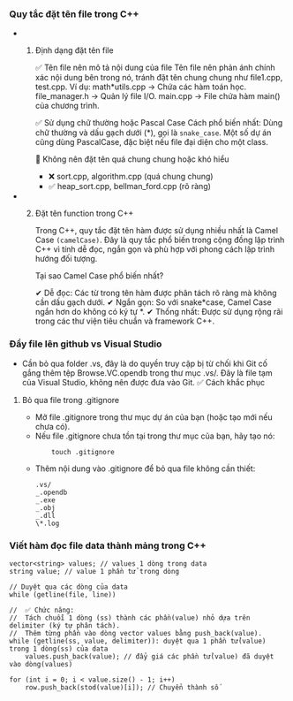 ﻿### Quy tắc đặt tên file trong C++

- 1. Định dạng đặt tên file

     ✅ Tên file nên mô tả nội dung của file
     Tên file nên phản ánh chính xác nội dung bên trong nó, tránh đặt tên chung chung như file1.cpp, test.cpp.
     Ví dụ:
     math\*utils.cpp → Chứa các hàm toán học.
     file_manager.h → Quản lý file I/O.
     main.cpp → File chứa hàm main() của chương trình.

     ✅ Sử dụng chữ thường hoặc Pascal Case
     Cách phổ biến nhất: Dùng chữ thường và dấu gạch dưới (\*), gọi là `snake_case`.
     Một số dự án cũng dùng PascalCase, đặc biệt nếu file đại diện cho một class.

     📌 Không nên đặt tên quá chung chung hoặc khó hiểu

     - ❌ sort.cpp, algorithm.cpp (quá chung chung)
     - ✅ heap_sort.cpp, bellman_ford.cpp (rõ ràng)

- 2.  Đặt tên function trong C++

      Trong C++, quy tắc đặt tên hàm được sử dụng nhiều nhất là Camel Case `(camelCase)`. Đây là quy tắc phổ biến trong cộng đồng lập trình C++ vì tính dễ đọc, ngắn gọn và phù hợp với phong cách lập trình hướng đối tượng.

      Tại sao Camel Case phổ biến nhất?

      ✔ Dễ đọc: Các từ trong tên hàm được phân tách rõ ràng mà không cần dấu gạch dưới.
      ✔ Ngắn gọn: So với snake*case, Camel Case ngắn hơn do không có ký tự *.
      ✔ Thống nhất: Được sử dụng rộng rãi trong các thư viện tiêu chuẩn và framework C++.

### Đẩy file lên github vs Visual Studio

- Cần bỏ qua folder .vs, đây là do quyền truy cập bị từ chối khi Git cố gắng thêm tệp Browse.VC.opendb trong thư mục .vs/. Đây là file tạm của Visual Studio, không nên được đưa vào Git.
  ✅ Cách khắc phục

1.  Bỏ qua file trong .gitignore

    - Mở file .gitignore trong thư mục dự án của bạn (hoặc tạo mới nếu chưa có).
    - Nếu file .gitignore chưa tồn tại trong thư mục của bạn, hãy tạo nó:
      ```
          touch .gitignore
      ```
    - Thêm nội dung vào .gitignore để bỏ qua file không cần thiết:
      ```
      .vs/
      _.opendb
      _.exe
      _.obj
      _.dll
      \*.log
      ```


### Viết hàm đọc file data thành mảng trong C++

    vector<string> values; // values 1 dòng trong data
    string value; // value 1 phần tử trong dòng

    // Duyệt qua các dòng của data
    while (getline(file, line)) 

    //  ✅ Chức năng:
    //  Tách chuỗi 1 dòng (ss) thành các phần(value) nhỏ dựa trên delimiter (ký tự phân tách).
    //  Thêm từng phần vào dòng vector values bằng push_back(value).
    while (getline(ss, value, delimiter)): duyệt qua 1 phần tử(value) trong 1 dòng(ss) của data
        values.push_back(value); // đẩy giá các phần tử(value) đã duyệt vào dòng(values)

    for (int i = 0; i < value.size() - 1; i++)
        row.push_back(stod(value)[i]); // Chuyển thành số
